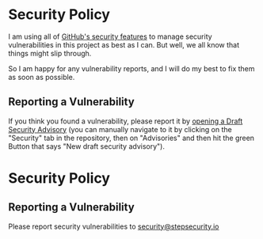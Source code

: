 # Security Policy

I am using all of [GitHub's security features](https://docs.github.com/en/code-security) to manage security vulnerabilities in this project as best as I can. But well, we all know that things might slip through.

So I am happy for any vulnerability reports, and I will do my best to fix them as soon as possible.

## Reporting a Vulnerability

If you think you found a vulnerability, please report it by [opening a Draft Security Advisory](https://github.com/davelosert/vitest-coverage-report-action/security/advisories/new) (you can manually navigate to it by clicking on the "Security" tab in the repository, then on "Advisories" and then hit the green Button that says "New draft security advisory").
# Security Policy

## Reporting a Vulnerability

Please report security vulnerabilities to security@stepsecurity.io
